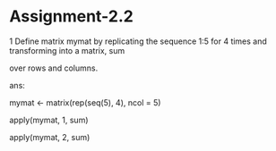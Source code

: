 # Assignment-2.2

1 Define matrix mymat by replicating the sequence 1:5 for 4 times and transforming into a matrix, sum

over rows and columns.

ans:

mymat <- matrix(rep(seq(5), 4), ncol = 5)

apply(mymat, 1, sum)

apply(mymat, 2, sum)
